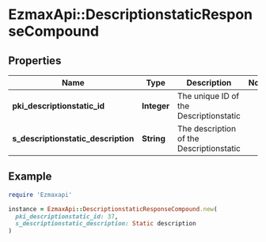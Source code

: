 # EzmaxApi::DescriptionstaticResponseCompound

## Properties

| Name | Type | Description | Notes |
| ---- | ---- | ----------- | ----- |
| **pki_descriptionstatic_id** | **Integer** | The unique ID of the Descriptionstatic |  |
| **s_descriptionstatic_description** | **String** | The description of the Descriptionstatic |  |

## Example

```ruby
require 'Ezmaxapi'

instance = EzmaxApi::DescriptionstaticResponseCompound.new(
  pki_descriptionstatic_id: 37,
  s_descriptionstatic_description: Static description
)
```

